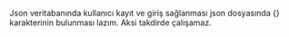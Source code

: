  Json veritabanında kullanıcı kayıt ve giriş sağlanması
json dosyasında {} karakterinin bulunması lazım. Aksi takdirde çalışamaz.
